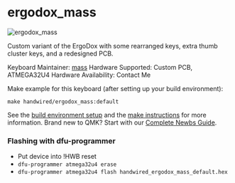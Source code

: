# ergodox_mass

![ergodox_mass](https://i.redd.it/xat76klmp9721.jpg)

Custom variant of the ErgoDox with some rearranged keys, extra thumb cluster
keys, and a redesigned PCB.

Keyboard Maintainer: [mass](https://github.com/mass)
Hardware Supported: Custom PCB, ATMEGA32U4
Hardware Availability: Contact Me

Make example for this keyboard (after setting up your build environment):

    make handwired/ergodox_mass:default

See the [build environment setup](https://docs.qmk.fm/#/getting_started_build_tools) and the [make instructions](https://docs.qmk.fm/#/getting_started_make_guide) for more information. Brand new to QMK? Start with our [Complete Newbs Guide](https://docs.qmk.fm/#/newbs).

### Flashing with dfu-programmer
- Put device into !HWB reset
- `dfu-programmer atmega32u4 erase`
- `dfu-programmer atmega32u4 flash handwired_ergodox_mass_default.hex`
